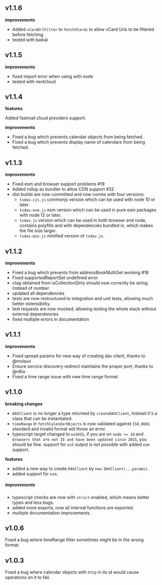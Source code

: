## v1.1.6

**improvements**

- Added `vCardUrlFilter` to `fetchVCards` to allow vCard Urls to be filtered before fetching
- tested with baikal

## v1.1.5

**improvements**

- fixed import error when using with node
- tested with nextcloud

## v1.1.4

**features**

Added fastmail cloud providers support.

**improvements**

- Fixed a bug which prevents calendar objects from being fetched.
- Fixed a bug which prevents display name of calendars from being fetched.

## v1.1.3

**improvements**

- Fixed esm and browser support problems #19
- Added rollup as bundler to allow CDN support #32
- dist builds are now committed and now comes with four versions:
  - `tsdav.cjs.js` commonjs version which can be used with node 10 or later.
  - `tsdav.esm.js` esm version which can be used in pure esm packages with node 12 or later.
  - `tsdav.js` version which can be used in both browser and node, contains polyfills and with dependencies bundled in, which makes the file size larger.
  - `tsdav.min.js` minified version of `tsdav.js`.

## v1.1.2

**improvements**

- Fixed a bug which prevents from addressBookMultiGet working #18
- Fixed supportedReportSet undefined error
- ctag obtained from isCollectionDirty should now correctly be string instead of number
- updated all dependencies
- tests are now restructured to integration and unit tests, allowing much better extensibility.
- test requests are now mocked, allowing testing the whole stack without external dependencies
- fixed multiple errors in documentation

## v1.1.1

**improvements**

- Fixed spread params for new way of creating dav client, thanks to @molaux
- Ensure service discovery redirect maintains the proper port, thanks to @n8io
- Fixed a time range issue with new time range format

## v1.1.0

**breaking changes**

- `DAVClient` is no longer a type returned by `createDAVClient`, instead it's a class that can be instantiated.
- `timeRange` in `fetchCalendarObjects` is now validated against `ISO_8601` standard and invalid format will throw an error.
- typescript target changed to `es2015`, if you are on `node >= 10` and `browsers that are not IE and have been updated since 2015`, you should be fine. support for `es5` output is not possible with added `esm` support.

**features**

- added a new way to create `DAVClient` by `new DAVClient(...params)`.
- added support for `esm`.

##### improvements

- typescript checks are now with `strict` enabled, which means better types and less bugs.
- added more exports, now all internal functions are exported.
- multiple documentation improvements.

## v1.0.6

Fixed a bug where timeRange filter sometimes might be in the wrong format.

## v1.0.3

Fixed a bug where calendar objects with `http` in its id would cause operations on it to fail.
